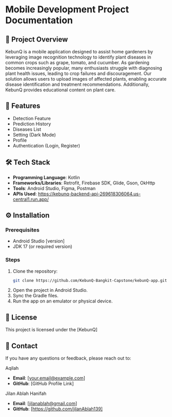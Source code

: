 # Mobile Development Project Documentation

## 📱 Project Overview

KebunQ is a mobile application designed to assist home gardeners by leveraging image recognition technology to identify plant diseases in common crops such as grape, tomato, and cucumber. As gardening becomes increasingly popular, many enthusiasts struggle with diagnosing plant health issues, leading to crop failures and discouragement. Our solution allows users to upload images of affected plants, enabling accurate disease identification and treatment recommendations. Additionally, KebunQ provides educational content on plant care.


## 🚀 Features

- Detection Feature
- Prediction History
- Diseases List
- Setting (Dark Mode)
- Profile
- Authentication (Login, Register)
  

## 🛠️ Tech Stack

- **Programming Language**: Kotlin
- **Frameworks/Libraries**: Retrofit, Firebase SDK, Glide, Gson, OkHttp
- **Tools**: Android Studio, Figma, Postman
- **APIs Used**:  https://kebunq-backend-api-269618306064.us-central1.run.app/

## ⚙️ Installation

### Prerequisites

- Android Studio [version]
- JDK 17 (or required version)

### Steps

1. Clone the repository:
   ```bash
   git clone https://github.com/KebunQ-Bangkit-Capstone/kebunQ-app.git
   ```
2. Open the project in Android Studio.
3. Sync the Gradle files.
4. Run the app on an emulator or physical device.

## 📜 License

This project is licensed under the [KebunQ]

## 📧 Contact

If you have any questions or feedback, please reach out to:

Aqilah
- **Email**: [your.email@example.com]
- **GitHub**: [GitHub Profile Link]

Jilan Ablah Hanifah
- **Email**: [jilanablah@gmail.com]
- **GitHub**: [https://github.com/jilanAblah139]

